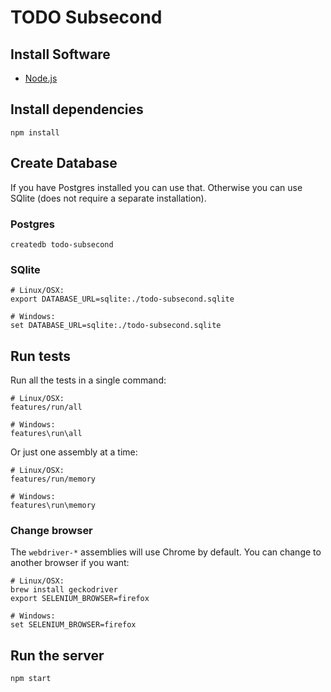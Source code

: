 # TODO Subsecond

## Install Software

* [Node.js](https://nodejs.org/en/download/)

## Install dependencies

    npm install

## Create Database

If you have Postgres installed you can use that. Otherwise you can use SQlite (does not require a separate installation).

### Postgres

    createdb todo-subsecond

### SQlite

    # Linux/OSX:
    export DATABASE_URL=sqlite:./todo-subsecond.sqlite

    # Windows:
    set DATABASE_URL=sqlite:./todo-subsecond.sqlite

## Run tests

Run all the tests in a single command:

    # Linux/OSX:
    features/run/all

    # Windows:
    features\run\all

Or just one assembly at a time:

    # Linux/OSX:
    features/run/memory

    # Windows:
    features\run\memory

### Change browser

The `webdriver-*` assemblies will use Chrome by default. You can change to another browser if you want:

    # Linux/OSX:
    brew install geckodriver
    export SELENIUM_BROWSER=firefox

    # Windows:
    set SELENIUM_BROWSER=firefox

## Run the server

    npm start
